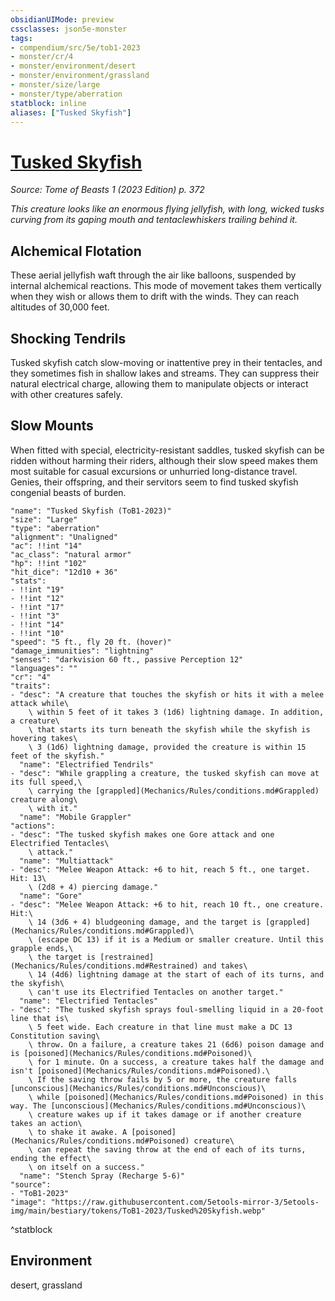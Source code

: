 ```yaml
---
obsidianUIMode: preview
cssclasses: json5e-monster
tags:
- compendium/src/5e/tob1-2023
- monster/cr/4
- monster/environment/desert
- monster/environment/grassland
- monster/size/large
- monster/type/aberration
statblock: inline
aliases: ["Tusked Skyfish"]
---
```

# [Tusked Skyfish](Mechanics\bestiary\aberration/tusked-skyfish-tob1-2023.md)
*Source: Tome of Beasts 1 (2023 Edition) p. 372*  

*This creature looks like an enormous flying jellyfish, with long, wicked tusks curving from its gaping mouth and tentaclewhiskers trailing behind it.*

## Alchemical Flotation

These aerial jellyfish waft through the air like balloons, suspended by internal alchemical reactions. This mode of movement takes them vertically when they wish or allows them to drift with the winds. They can reach altitudes of 30,000 feet.

## Shocking Tendrils

Tusked skyfish catch slow-moving or inattentive prey in their tentacles, and they sometimes fish in shallow lakes and streams. They can suppress their natural electrical charge, allowing them to manipulate objects or interact with other creatures safely.

## Slow Mounts

When fitted with special, electricity-resistant saddles, tusked skyfish can be ridden without harming their riders, although their slow speed makes them most suitable for casual excursions or unhurried long-distance travel. Genies, their offspring, and their servitors seem to find tusked skyfish congenial beasts of burden.

```statblock
"name": "Tusked Skyfish (ToB1-2023)"
"size": "Large"
"type": "aberration"
"alignment": "Unaligned"
"ac": !!int "14"
"ac_class": "natural armor"
"hp": !!int "102"
"hit_dice": "12d10 + 36"
"stats":
- !!int "19"
- !!int "12"
- !!int "17"
- !!int "3"
- !!int "14"
- !!int "10"
"speed": "5 ft., fly 20 ft. (hover)"
"damage_immunities": "lightning"
"senses": "darkvision 60 ft., passive Perception 12"
"languages": ""
"cr": "4"
"traits":
- "desc": "A creature that touches the skyfish or hits it with a melee attack while\
    \ within 5 feet of it takes 3 (1d6) lightning damage. In addition, a creature\
    \ that starts its turn beneath the skyfish while the skyfish is hovering takes\
    \ 3 (1d6) lightning damage, provided the creature is within 15 feet of the skyfish."
  "name": "Electrified Tendrils"
- "desc": "While grappling a creature, the tusked skyfish can move at its full speed,\
    \ carrying the [grappled](Mechanics/Rules/conditions.md#Grappled) creature along\
    \ with it."
  "name": "Mobile Grappler"
"actions":
- "desc": "The tusked skyfish makes one Gore attack and one Electrified Tentacles\
    \ attack."
  "name": "Multiattack"
- "desc": "Melee Weapon Attack: +6 to hit, reach 5 ft., one target. Hit: 13\
    \ (2d8 + 4) piercing damage."
  "name": "Gore"
- "desc": "Melee Weapon Attack: +6 to hit, reach 10 ft., one creature. Hit:\
    \ 14 (3d6 + 4) bludgeoning damage, and the target is [grappled](Mechanics/Rules/conditions.md#Grappled)\
    \ (escape DC 13) if it is a Medium or smaller creature. Until this grapple ends,\
    \ the target is [restrained](Mechanics/Rules/conditions.md#Restrained) and takes\
    \ 14 (4d6) lightning damage at the start of each of its turns, and the skyfish\
    \ can't use its Electrified Tentacles on another target."
  "name": "Electrified Tentacles"
- "desc": "The tusked skyfish sprays foul‑smelling liquid in a 20-foot line that is\
    \ 5 feet wide. Each creature in that line must make a DC 13 Constitution saving\
    \ throw. On a failure, a creature takes 21 (6d6) poison damage and is [poisoned](Mechanics/Rules/conditions.md#Poisoned)\
    \ for 1 minute. On a success, a creature takes half the damage and isn't [poisoned](Mechanics/Rules/conditions.md#Poisoned).\
    \ If the saving throw fails by 5 or more, the creature falls [unconscious](Mechanics/Rules/conditions.md#Unconscious)\
    \ while [poisoned](Mechanics/Rules/conditions.md#Poisoned) in this way. The [unconscious](Mechanics/Rules/conditions.md#Unconscious)\
    \ creature wakes up if it takes damage or if another creature takes an action\
    \ to shake it awake. A [poisoned](Mechanics/Rules/conditions.md#Poisoned) creature\
    \ can repeat the saving throw at the end of each of its turns, ending the effect\
    \ on itself on a success."
  "name": "Stench Spray (Recharge 5-6)"
"source":
- "ToB1-2023"
"image": "https://raw.githubusercontent.com/5etools-mirror-3/5etools-img/main/bestiary/tokens/ToB1-2023/Tusked%20Skyfish.webp"
```
^statblock

## Environment

desert, grassland